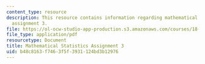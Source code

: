 ```yaml
---
content_type: resource
description: This resource contains information regarding mathematical statistics,
  assignment 3.
file: https://ol-ocw-studio-app-production.s3.amazonaws.com/courses/18-655-mathematical-statistics-spring-2016/b48c8163f7463f5f3931124bd3b12976_MIT18_655S16_ProblemSet_3.pdf
file_type: application/pdf
resourcetype: Document
title: Mathematical Statistics Assignment 3
uid: b48c8163-f746-3f5f-3931-124bd3b12976
---
```

